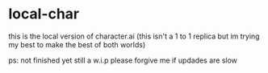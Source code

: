 # local-char
this is the local version of character.ai (this isn't a 1 to 1 replica but im trying my best to make the best of both worlds)

ps: not finished yet still a w.i.p please forgive me if updades are slow
